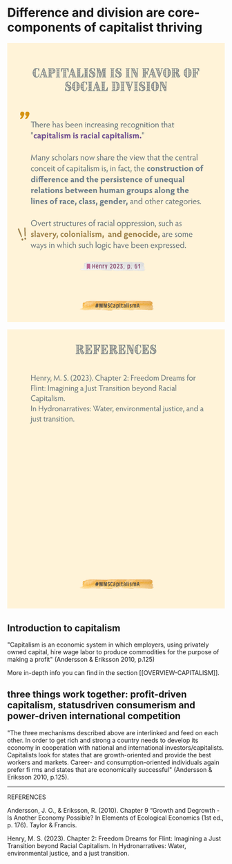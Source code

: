 # Difference and division are core-components of capitalist thriving 
![](../media/MMSCapitalismA-2.png)

![](../media/MMSCapitalismA-3.png)


## Introduction to capitalism 
"Capitalism is an economic system in which  employers, using privately owned capital, hire wage labor to produce commodities for the purpose of making a profit" (Andersson & Eriksson 2010, p.125)

More in-depth info you can find in the section [[OVERVIEW-CAPITALISM]].

## three things work together: profit-driven capitalism, statusdriven consumerism and power-driven international competition
"The three mechanisms described above are interlinked and feed on each other. In  order to get rich and strong a country needs to develop its economy in cooperation  with national and international investors/capitalists. Capitalists look for states that  are growth-oriented and provide the best workers and markets. Career- and   consumption-oriented individuals again prefer  fi  rms and states that are economically successful" (Andersson & Eriksson 2010, p.125).


________
REFERENCES

Andersson, J. O., & Eriksson, R. (2010). Chapter 9 “Growth and Degrowth - Is Another Economy Possible? In Elements of Ecological Economics (1st ed., p. 176). Taylor & Francis.

Henry, M. S. (2023). Chapter 2: Freedom Dreams for Flint: Imagining a Just Transition beyond Racial Capitalism. In Hydronarratives: Water, environmental justice, and a just transition.

